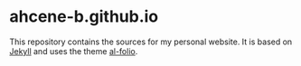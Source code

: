 # ahcene-b.github.io

This repository contains the sources for my personal website. It is based on [Jekyll](https://jekyllrb.com/) and uses the theme [al-folio](https://github.com/alshedivat/al-folio).
